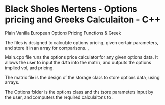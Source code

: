 # Black Sholes Mertens - Options pricing and Greeks Calculaiton - C++ 
Plain Vanilla European Options Pricing Functions & Greek

The files is designed to calculate options pricing, given certain parameters, and store it in an array for comparisons. , 

Main.cpp file runs the options price calculator for any given options data. It allows the user to input the data into the matrix, and outputs the options implied vol, and pricing. 

The matrix file is the design of the storage class to store options data, using arrays. 

The Options folder is the options class and tha tsore parameters input by the user, and computers the required calculaitons to . 
